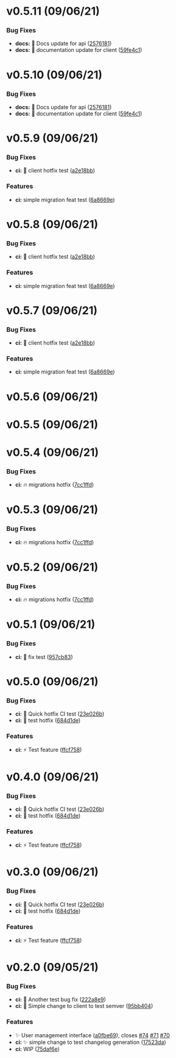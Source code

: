 # v0.5.11 (09/06/21)

### Bug Fixes

* **docs:** :memo: Docs update for api ([2576181](https://github.com/seasketch/next/commit/25761814857dddfd7e336aa35d13f0014a6f0307))
* **docs:** :memo: documentation update for client ([59fe4c1](https://github.com/seasketch/next/commit/59fe4c1a15013302b08c48707b9fd039b8a209dc))




# v0.5.10 (09/06/21)

### Bug Fixes

* **docs:** :memo: Docs update for api ([2576181](https://github.com/seasketch/next/commit/25761814857dddfd7e336aa35d13f0014a6f0307))
* **docs:** :memo: documentation update for client ([59fe4c1](https://github.com/seasketch/next/commit/59fe4c1a15013302b08c48707b9fd039b8a209dc))




# v0.5.9 (09/06/21)

### Bug Fixes

* **ci:** :art: client hotfix test ([a2e18bb](https://github.com/seasketch/next/commit/a2e18bb6e300384f54ddee9f933056ce7efa08be))


### Features

* **ci:** simple migration feat test ([6a8669e](https://github.com/seasketch/next/commit/6a8669e483946eb4f4599726a0cb092d06b50024))




# v0.5.8 (09/06/21)

### Bug Fixes

* **ci:** :art: client hotfix test ([a2e18bb](https://github.com/seasketch/next/commit/a2e18bb6e300384f54ddee9f933056ce7efa08be))


### Features

* **ci:** simple migration feat test ([6a8669e](https://github.com/seasketch/next/commit/6a8669e483946eb4f4599726a0cb092d06b50024))




# v0.5.7 (09/06/21)

### Bug Fixes

* **ci:** :art: client hotfix test ([a2e18bb](https://github.com/seasketch/next/commit/a2e18bb6e300384f54ddee9f933056ce7efa08be))


### Features

* **ci:** simple migration feat test ([6a8669e](https://github.com/seasketch/next/commit/6a8669e483946eb4f4599726a0cb092d06b50024))




# v0.5.6 (09/06/21)



# v0.5.5 (09/06/21)



# v0.5.4 (09/06/21)

### Bug Fixes

* **ci:** :fire: migrations hotfix ([7cc1ffd](https://github.com/seasketch/next/commit/7cc1ffd234e1c705fd798ac7f07c804e6c9ed708))




# v0.5.3 (09/06/21)

### Bug Fixes

* **ci:** :fire: migrations hotfix ([7cc1ffd](https://github.com/seasketch/next/commit/7cc1ffd234e1c705fd798ac7f07c804e6c9ed708))




# v0.5.2 (09/06/21)

### Bug Fixes

* **ci:** :fire: migrations hotfix ([7cc1ffd](https://github.com/seasketch/next/commit/7cc1ffd234e1c705fd798ac7f07c804e6c9ed708))




# v0.5.1 (09/06/21)

### Bug Fixes

* **ci:** :art: fix test ([957cb83](https://github.com/seasketch/next/commit/957cb8327004ff0fdfa193208eff6ae5c2982b3e))




# v0.5.0 (09/06/21)

### Bug Fixes

* **ci:** :bug: Quick hotfix CI test ([23e026b](https://github.com/seasketch/next/commit/23e026bf20bc92ee42881cc20f719270ed589ba1))
* **ci:** :construction: test hotfix ([684d1de](https://github.com/seasketch/next/commit/684d1de5627bc5eb7fe85aa1688872c77b056886))


### Features

* **ci:** :zap: Test feature ([ffcf758](https://github.com/seasketch/next/commit/ffcf758919fe888247e0adfd3d10df907b108dd9))




# v0.4.0 (09/06/21)

### Bug Fixes

* **ci:** :bug: Quick hotfix CI test ([23e026b](https://github.com/seasketch/next/commit/23e026bf20bc92ee42881cc20f719270ed589ba1))
* **ci:** :construction: test hotfix ([684d1de](https://github.com/seasketch/next/commit/684d1de5627bc5eb7fe85aa1688872c77b056886))


### Features

* **ci:** :zap: Test feature ([ffcf758](https://github.com/seasketch/next/commit/ffcf758919fe888247e0adfd3d10df907b108dd9))




# v0.3.0 (09/06/21)

### Bug Fixes

* **ci:** :bug: Quick hotfix CI test ([23e026b](https://github.com/seasketch/next/commit/23e026bf20bc92ee42881cc20f719270ed589ba1))
* **ci:** :construction: test hotfix ([684d1de](https://github.com/seasketch/next/commit/684d1de5627bc5eb7fe85aa1688872c77b056886))


### Features

* **ci:** :zap: Test feature ([ffcf758](https://github.com/seasketch/next/commit/ffcf758919fe888247e0adfd3d10df907b108dd9))




# v0.2.0 (09/05/21)

### Bug Fixes

* **ci:** :bug: Another test bug fix ([222a8e9](https://github.com/seasketch/next/commit/222a8e93b4eb83c231491778c97008cf2f5d546f))
* **ci:** :construction: Simple change to client to test semver ([95bb404](https://github.com/seasketch/next/commit/95bb404d7d54ca76792fc3d04f8a0b0e9a8ef83f))


### Features

* :sparkles: User management interface ([a0fbe69](https://github.com/seasketch/next/commit/a0fbe695d610a995f93b9dbb76d7d5a19c99a445)), closes [#74](https://github.com/seasketch/next/issues/74) [#71](https://github.com/seasketch/next/issues/71) [#70](https://github.com/seasketch/next/issues/70)
* **ci:** :sparkles: simple change to test changelog generation ([17523da](https://github.com/seasketch/next/commit/17523dac6030738ba045d4f60ef1863192bf7cb3))
* **ci:** WIP ([75daf6e](https://github.com/seasketch/next/commit/75daf6e4d5179f30fdc88bed347d593278b1deb8))






